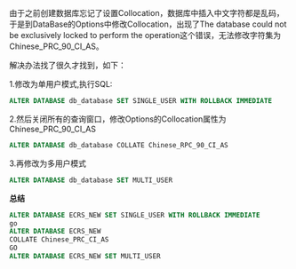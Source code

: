 由于之前创建数据库忘记了设置Collocation，数据库中插入中文字符都是乱码，于是到DataBase的Options中修改Collocation，出现了The database could not be exclusively locked to perform the operation这个错误，无法修改字符集为Chinese_PRC_90_CI_AS。

解决办法找了很久才找到，如下：

1.修改为单用户模式,执行SQL:
```sql
ALTER DATABASE db_database SET SINGLE_USER WITH ROLLBACK IMMEDIATE
```

2.然后关闭所有的查询窗口，修改Options的Collocation属性为Chinese_PRC_90_CI_AS
```sql
ALTER DATABASE db_database COLLATE Chinese_RPC_90_CI_AS
```

3.再修改为多用户模式
```sql
ALTER DATABASE db_database SET MULTI_USER
```

**总结**
```sql
ALTER DATABASE ECRS_NEW SET SINGLE_USER WITH ROLLBACK IMMEDIATE
go
ALTER DATABASE ECRS_NEW
COLLATE Chinese_PRC_CI_AS
GO
ALTER DATABASE ECRS_NEW SET MULTI_USER
```